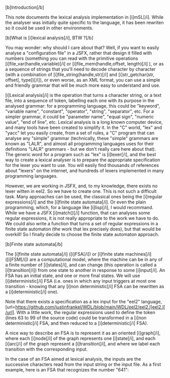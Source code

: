 [b]Introduction[/b]

This note documents the lexical analysis implementation in [i]mSL[/i]. While the analyser was initially quite specific to the language, it has been rewriten so it could be used in other environments.

[b]What is [i]lexical analysis[/i], BTW ?[/b]

You may wonder: why should I care about that? Well, if you want to easily analyse a "configuration file" in a JSFX, rather that design it filled with numbers (something you can read with the primitive operations [i]file_var(handle,variable)[/i] or [i]file_mem(handle,offset, length)[/i] ), or as a sequence of strings that you'll need to decode character by character (with a combination of [i]file_string(handle,str)[/i] and [i]str_getchar(str, offset[, type])[/i]), or even worse, as an XML format, you can use a simple and friendly grammar that will be much more easy to understand and use.

[i]Lexical analysis[/i] is the operation that turns a character string, or a text file, into a sequence of token, labelling each one with its purpose in the analysed grammar: for a programming language, this could be "keyword", "variable name", "constant", "operator", "string", "separator", etc. For a simpler grammar, it could be "parameter name", "equal sign", "numeric value", "end of line", etc. Lexical analysis is a long known computer device, and many tools have been created to simplify it. In the "C" world, "lex" and "yacc" let you easily create, from a set of rules, a "C" program that can analyse any "simple" grammar (technically, these "simple" grammars are known as "LALR", and almost all programming languages uses for their definitions "LALR" grammars - but we don't really care here about that). The generic word for a program such as "lex" is [i]lexer[/i], and the best way to create a lexical analyser is to prepare the appropriate specification for the lexer you want to use. You will easily find thousands of references about "lexers" on the internet, and hundreds of lexers implemented in many programming languages.

However, we are working in JSFX, and, to my knowledge, there exists no lexer witten in eel2. So we have to create one. This is not such a difficult task. Many approaches can be used, the classical ones being the [i]regular expressions[/i] and the [i]finite state automata[/i]. Or even the plain programming, which, for a language like [i]lisp[/i], I would recommand. While we have a JSFX [i]match()[/i] function, that can analyses some regular expressions, it is not really appropriate to the work we have to do. We could also write a function that turns a set of regular expressions in a finite state automaton (the work that lex precisely does), but that would be overkill! So I finally decide to choose the finite state automaton approach.


[b]Finite state automata[/b]

The [i]finite state automata[/i] ([i]FSA[/i]) or [i]finite state machines[/i] ([i]FSM[/i]) are a computational model, where the machine can be in any of a finite number of [i]states[/i], and can change (this operation is called a [i]transition[/i]) from one state to another in response to some [i]input[/i]. An FSA has an initial state, and one or more final states. We will use [i]deterministic[/i] FSA (i.e. ones in which any input triggers at most one transition - knowing that any [i]non deterministic[/i] FSA can be rewritten as a [i]deterministic[/i] one).

Note that there exists a specification as a lex input for the "eel2" language, [url=https://github.com/justinfrankel/WDL/blob/main/WDL/eel2/eel2.l]eel2.l[/url]. With a little work, the regular expressions used to define the token (lines 63 to 99 of the source code) could be transformed in a [i]non deterministic[/i] FSA, and then reduced to a [i]deterministic[/i] FSA).

A nice way to describe an FSA is to represent it as an oriented [i]graph[/i], where each [i]node[/i] of the graph represents one [i]state[/i], and each [i]arc[/i] of the graph represent a [i]transition[/i], and where we label each transition with the corresponding input. 

In the case of an FSA aimed at lexical analysis, the inputs are the successive characters read from the input string or the input file. As a first example, here is an FSA that recognizes the number "641":

